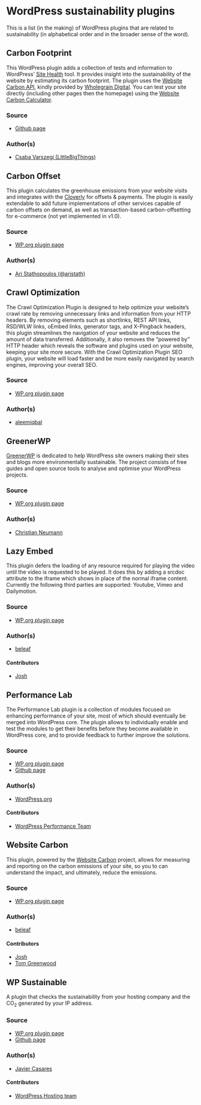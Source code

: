 # WordPress sustainability plugins

This is a list (in the making) of WordPress plugins that are related to sustainability (in alphabetical order and in the broader sense of the word).

## Carbon Footprint

This WordPress plugin adds a collection of tests and information to WordPress’ [Site Health](https://wordpress.org/documentation/article/site-health-screen/) tool. It provides insight into the sustainability of the website by estimating its carbon footprint. The plugin uses the [Website Carbon API](https://api.websitecarbon.com/), kindly provided by [Wholegrain Digital](https://www.wholegraindigital.com/). You can test your site directly (including other pages then the homepage) using the [Website Carbon Calculator](https://www.websitecarbon.com/).

### Source

- [Github page](https://github.com/LittleBigThing/carbon-footprint)

### Author(s)

- [Csaba Varszegi (LittleBigThings)](https://profiles.wordpress.org/littlebigthing/)

## Carbon Offset

This plugin calculates the greenhouse emissions from your website visits and integrates with the [Cloverly](https://cloverly.com/) for offsets & payments. The plugin is easily extendable to add future implementations of other services capable of carbon offsets on demand, as well as transaction-based carbon-offsetting for e-commerce (not yet implemented in v1.0).

### Source

- [WP.org plugin page](https://wordpress.org/plugins/carbon-offset/)

### Author(s)

- [Ari Stathopoulos (@aristath)](https://profiles.wordpress.org/aristath/)

## Crawl Optimization

The Crawl Optimization Plugin is designed to help optimize your website’s crawl rate by removing unnecessary links and information from your HTTP headers. By removing elements such as shortlinks, REST API links, RSD/WLW links, oEmbed links, generator tags, and X-Pingback headers, this plugin streamlines the navigation of your website and reduces the amount of data transferred. Additionally, it also removes the “powered by” HTTP header which reveals the software and plugins used on your website, keeping your site more secure. With the Crawl Optimization Plugin SEO plugin, your website will load faster and be more easily navigated by search engines, improving your overall SEO.

### Source

- [WP.org plugin page](https://wordpress.org/plugins/crawl-optimization/)

### Author(s)

- [aleemiqbal](https://profiles.wordpress.org/aleemiqbal/)

## GreenerWP

[GreenerWP](https://greenerwp.net) is dedicated to help WordPress site owners making their sites and blogs more environmentally sustainable. The project consists of free guides and open source tools to analyse and optimise your WordPress projects.

### Source

- [WP.org plugin page](https://wordpress.org/plugins/greenerwp/)

### Author(s)

- [Christian Neumann](https://profiles.wordpress.org/cneumann/)

## Lazy Embed

This plugin defers the loading of any resource required for playing the video until the video is requested to be played. It does this by adding a srcdoc attribute to the iframe which shows in place of the normal iframe content. Currently the following third parties are supported: Youtube, Vimeo and Dailymotion.

### Source

- [WP.org plugin page](https://wordpress.org/plugins/lazy-embed/)

### Author(s)

- [beleaf](https://profiles.wordpress.org/beleaf/)

#### Contributors

- [Josh](https://profiles.wordpress.org/josh-stopper/)

## Performance Lab

The Performance Lab plugin is a collection of modules focused on enhancing performance of your site, most of which should eventually be merged into WordPress core. The plugin allows to individually enable and test the modules to get their benefits before they become available in WordPress core, and to provide feedback to further improve the solutions.

### Source

- [WP.org plugin page](https://wordpress.org/plugins/performance-lab/)
- [Github page](https://github.com/WordPress/performance)

### Author(s)

- [WordPress.org](https://profiles.wordpress.org/wordpressdotorg/)

#### Contributors

- [WordPress Performance Team](https://make.wordpress.org/performance/)

## Website Carbon

This plugin, powered by the [Website Carbon](https://www.websitecarbon.com/) project, allows for measuring and reporting on the carbon emissions of your site, so you to can understand the impact, and ultimately, reduce the emissions.

### Source

- [WP.org plugin page](https://wordpress.org/plugins/website-carbon/)

### Author(s)

- [beleaf](https://profiles.wordpress.org/beleaf/)

#### Contributors

- [Josh](https://profiles.wordpress.org/josh-stopper/)
- [Tom Greenwood](https://profiles.wordpress.org/wholegraindigital/)

## WP Sustainable

A plugin that checks the sustainability from your hosting company and the CO<sub>2</sub> generated by your IP address.

### Source

- [WP.org plugin page](https://wordpress.org/plugins/wpsustainable/)
- [Github page](https://github.com/javiercasares/WPsustainable)

### Author(s)

- [Javier Casares](https://profiles.wordpress.org/javiercasares/)

#### Contributors

- [WordPress Hosting team](https://make.wordpress.org/hosting/)